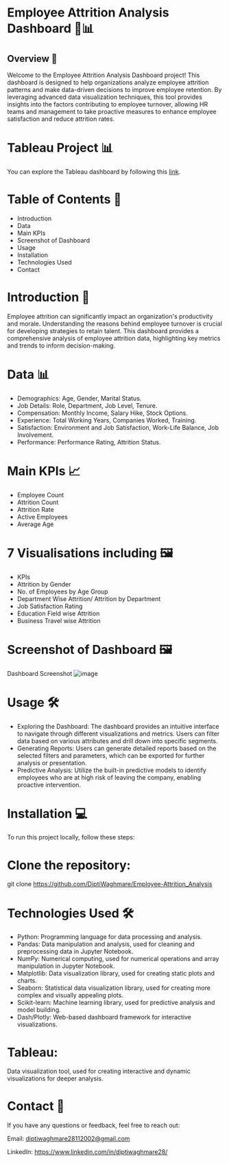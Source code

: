 # Employee Attrition Analysis Dashboard 💼📊

## Overview 🚀

Welcome to the Employee Attrition Analysis Dashboard project! This dashboard is designed to help organizations analyze employee attrition patterns and make data-driven decisions to improve employee retention. By leveraging advanced data visualization techniques, this tool provides insights into the factors contributing to employee turnover, allowing HR teams and management to take proactive measures to enhance employee satisfaction and reduce attrition rates.

# Tableau Project 📊

You can explore the Tableau dashboard by following this [link](https://public.tableau.com/app/profile/dipti.waghmare/viz/EmployeeAttritionAnalysisDashboard_17165451785010/EAAD).

# Table of Contents 📑

* Introduction
* Data
* Main KPIs
* Screenshot of Dashboard
* Usage
* Installation
* Technologies Used
* Contact

# Introduction 📝

Employee attrition can significantly impact an organization's productivity and morale. Understanding the reasons behind employee turnover is crucial for developing strategies to retain talent. This dashboard provides a comprehensive analysis of employee attrition data, highlighting key metrics and trends to inform decision-making.

# Data 📊

* Demographics: Age, Gender, Marital Status.
* Job Details: Role, Department, Job Level, Tenure.
* Compensation: Monthly Income, Salary Hike, Stock Options.
* Experience: Total Working Years, Companies Worked, Training.
* Satisfaction: Environment and Job Satisfaction, Work-Life Balance, Job Involvement.
* Performance: Performance Rating, Attrition Status.

# Main KPIs 📈

* Employee Count
* Attrition Count
* Attrition Rate
* Active Employees
* Average Age

# 7 Visualisations including 🖼️

* KPIs
* Attrition by Gender
* No. of Employees by Age Group
* Department Wise Attrition/ Attrition by Department
* Job Satisfaction Rating
* Education Field wise Attrition
* Business Travel wise Attrition

# Screenshot of Dashboard 🖼️

Dashboard Screenshot
![image](https://github.com/user-attachments/assets/92d1a139-4bde-43ec-93c2-2aae6b62b0d2)


# Usage 🛠️

* Exploring the Dashboard: The dashboard provides an intuitive interface to navigate through different visualizations and metrics. Users can filter data based on various attributes and drill down into specific segments.
* Generating Reports: Users can generate detailed reports based on the selected filters and parameters, which can be exported for further analysis or presentation.
* Predictive Analysis: Utilize the built-in predictive models to identify employees who are at high risk of leaving the company, enabling proactive intervention.

# Installation 💻

To run this project locally, follow these steps:

# Clone the repository:

git clone https://github.com/DiptiWaghmare/Employee-Attrition_Analysis

# Technologies Used 🛠️

* Python: Programming language for data processing and analysis.
* Pandas: Data manipulation and analysis, used for cleaning and preprocessing data in Jupyter Notebook.
* NumPy: Numerical computing, used for numerical operations and array manipulation in Jupyter Notebook.
* Matplotlib: Data visualization library, used for creating static plots and charts.
* Seaborn: Statistical data visualization library, used for creating more complex and visually appealing plots.
* Scikit-learn: Machine learning library, used for predictive analysis and model building.
* Dash/Plotly: Web-based dashboard framework for interactive visualizations.

# Tableau: 

Data visualization tool, used for creating interactive and dynamic visualizations for deeper analysis.

# Contact 📧

If you have any questions or feedback, feel free to reach out:

Email: diptiwaghmare28112002@gmail.com

LinkedIn: https://www.linkedin.com/in/diptiwaghmare28/ 
